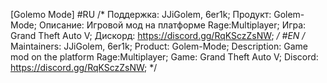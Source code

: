 [Golemo Mode]
#RU
/*
    Поддержка: JJiGolem, 6er1k;
    Продукт: Golem-Mode;
    Описание: Игровой мод на платформе Rage:Multiplayer;
    Игра: Grand Theft Auto V;
    Дискорд: https://discord.gg/RqKSczZsNW;
*/
#EN
/*
    Maintainers: JJiGolem, 6er1k;
    Product: Golem-Mode;
    Description: Game mod on the platform Rage:Multiplayer;
    Game: Grand Theft Auto V;
    Discord: https://discord.gg/RqKSczZsNW;
*/

